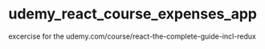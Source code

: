 # udemy_react_course_expenses_app

excerсise for the udemy.com/course/react-the-complete-guide-incl-redux
